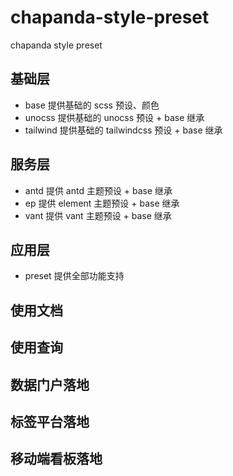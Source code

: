 # chapanda-style-preset
chapanda style preset

## 基础层
* base 提供基础的 scss 预设、颜色 
* unocss 提供基础的 unocss 预设 + base 继承 
* tailwind 提供基础的 tailwindcss 预设 + base 继承
## 服务层
* antd 提供 antd 主题预设 + base 继承 
* ep 提供 element 主题预设 + base 继承 
* vant 提供 vant 主题预设 + base 继承
## 应用层
* preset 提供全部功能支持

## 使用文档
## 使用查询

## 数据门户落地
## 标签平台落地
## 移动端看板落地
